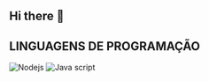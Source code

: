 ## Hi there 👋

## LINGUAGENS DE PROGRAMAÇÃO

![Nodejs](https://img.shields.io/badge/Node.js-43853D?style=for-the-badge&logo=node.js&logoColor=black)
![Java script](https://img.shields.io/badge/JavaScript-F7DF1E?style=for-the-badge&logo=javascript&logoColor=black)


